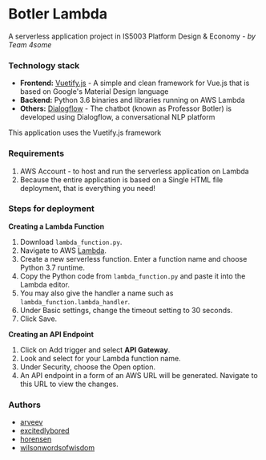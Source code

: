 
# Botler Lambda

A serverless application project in IS5003 Platform Design & Economy - *by Team 4some*

### Technology stack

 - **Frontend:** [Vuetify.js](https://vuetifyjs.com/en/getting-started/quick-start) - A simple and clean framework for Vue.js that is based on Google's Material Design language
 - **Backend:** Python 3.6 binaries and libraries running on AWS Lambda
 - **Others:** [Dialogflow](https://cloud.google.com/dialogflow/docs/) - The chatbot (known as Professor Botler) is developed using Dialogflow, a conversational NLP platform

This application uses the Vuetify.js framework
### Requirements
1. AWS Account - to host and run the serverless application on Lambda
2. Because the entire application is based on a Single HTML file deployment, that is everything you need!

### Steps for deployment
**Creating a Lambda Function**
1. Download ```lambda_function.py```.
2. Navigate to AWS [Lambda](https://ap-southeast-1.console.aws.amazon.com/lambda/home?region=ap-southeast-1#/functions).
3. Create a new serverless function. Enter a function name and choose Python 3.7 runtime. 
4. Copy the Python code from ```lambda_function.py``` and paste it into the Lambda editor.
5. You may also give the handler a name such as ```lambda_function.lambda_handler```.
6. Under Basic settings, change the timeout setting to 30 seconds.
7. Click Save.

**Creating an API Endpoint**
1. Click on Add trigger and select **API Gateway**.
2. Look and select for your Lambda function name.
3. Under Security, choose the Open option.
4. An API endpoint in a form of an AWS URL will be generated. Navigate to this URL to view the changes.

### Authors
- [arveev](https://github.com/arveev)
- [excitedlybored](https://github.com/excitedlybored)
- [horensen](https://github.com/horensen)
- [wilsonwordsofwisdom](https://github.com/wilsonwordsofwisdom)
